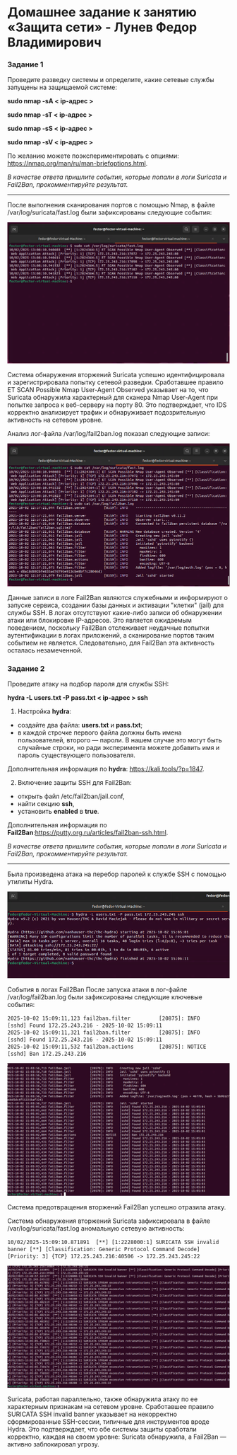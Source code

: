 # Домашнее задание к занятию «Защита сети» - Лунев Федор Владимирович

### Задание 1

Проведите разведку системы и определите, какие сетевые службы запущены на защищаемой системе:

**sudo nmap -sA < ip-адрес >**

**sudo nmap -sT < ip-адрес >**

**sudo nmap -sS < ip-адрес >**

**sudo nmap -sV < ip-адрес >**

По желанию можете поэкспериментировать с опциями: https://nmap.org/man/ru/man-briefoptions.html.


*В качестве ответа пришлите события, которые попали в логи Suricata и Fail2Ban, прокомментируйте результат.*

------

После выполнения сканирования портов с помощью Nmap, в файле /var/log/suricata/fast.log были зафиксированы следующие события:

![Alt text](img/2.PNG)

Система обнаружения вторжений Suricata успешно идентифицировала и зарегистрировала попытку сетевой разведки. Сработавшее правило ET SCAN Possible Nmap User-Agent Observed указывает на то, что Suricata обнаружила характерный для сканера Nmap User-Agent при попытке запроса к веб-серверу на порту 80. Это подтверждает, что IDS корректно анализирует трафик и обнаруживает подозрительную активность на сетевом уровне.

Анализ лог-файла /var/log/fail2ban.log показал следующие записи:

![Alt text](img/3.PNG)

Данные записи в логе Fail2Ban являются служебными и информируют о запуске сервиса, создании базы данных и активации "клетки" (jail) для службы SSH. В логах отсутствуют какие-либо записи об обнаружении атаки или блокировке IP-адресов. Это является ожидаемым поведением, поскольку Fail2Ban отслеживает неудачные попытки аутентификации в логах приложений, а сканирование портов таким событием не является. Следовательно, для Fail2Ban эта активность осталась незамеченной.


### Задание 2

Проведите атаку на подбор пароля для службы SSH:

**hydra -L users.txt -P pass.txt < ip-адрес > ssh**

1. Настройка **hydra**: 
 
 - создайте два файла: **users.txt** и **pass.txt**;
 - в каждой строчке первого файла должны быть имена пользователей, второго — пароли. В нашем случае это могут быть случайные строки, но ради эксперимента можете добавить имя и пароль существующего пользователя.

Дополнительная информация по **hydra**: https://kali.tools/?p=1847.

2. Включение защиты SSH для Fail2Ban:

-  открыть файл /etc/fail2ban/jail.conf,
-  найти секцию **ssh**,
-  установить **enabled**  в **true**.

Дополнительная информация по **Fail2Ban**:https://putty.org.ru/articles/fail2ban-ssh.html.



*В качестве ответа пришлите события, которые попали в логи Suricata и Fail2Ban, прокомментируйте результат.*


---

Была произведена атака на перебор паролей к службе SSH с помощью утилиты Hydra.

![Alt text](img/4-4.PNG)


События в логах Fail2Ban
После запуска атаки в лог-файле /var/log/fail2ban.log были зафиксированы следующие ключевые события:

```text
2025-10-02 15:09:11,123 fail2ban.filter         [20875]: INFO    [sshd] Found 172.25.243.216 - 2025-10-02 15:09:11
2025-10-02 15:09:11,321 fail2ban.filter         [20875]: INFO    [sshd] Found 172.25.243.216 - 2025-10-02 15:09:11
2025-10-02 15:09:11,532 fail2ban.actions        [20875]: NOTICE  [sshd] Ban 172.25.243.216
```

![Alt text](img/5-5.PNG)

Система предотвращения вторжений Fail2Ban успешно отразила атаку. 

Cистема обнаружения вторжений Suricata зафиксировала в файле /var/log/suricata/fast.log аномальную сетевую активность:

```text
10/02/2025-15:09:10.871891  [**] [1:2228000:1] SURICATA SSH invalid banner [**] [Classification: Generic Protocol Command Decode] [Priority: 3] {TCP} 172.25.243.216:40506 -> 172.25.243.245:22
```

![Alt text](img/6-6.PNG)


Suricata, работая параллельно, также обнаружила атаку по ее характерным признакам на сетевом уровне. Сработавшее правило SURICATA SSH invalid banner указывает на некорректно сформированные SSH-сессии, типичные для инструментов вроде Hydra. Это подтверждает, что обе системы защиты сработали корректно, каждая на своем уровне: Suricata обнаружила, а Fail2Ban — активно заблокировал угрозу.